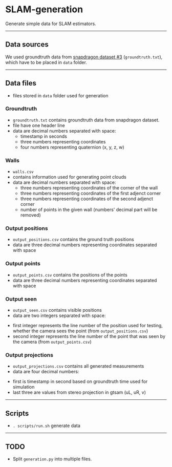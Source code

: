 # SLAM-generation
Generate simple data for SLAM estimators.

-------------------------------------------------------------------------------

## Data sources
We used groundtruth data from
[snapdragon dataset #3](https://fpv.ifi.uzh.ch/datasets/) (`groundtruth.txt`),
which have to be placed in `data` folder.

-------------------------------------------------------------------------------

## Data files
 - files stored in `data` folder used for generation

### Groundtruth
 - `groundtruth.txt` contains groundtruth data from snapdragon dataset.
 - file have one header line
 - data are decimal numbers separated with space:
   * timestamp in seconds
   * three numbers representing coordinates
   * four numbers representing quaternion (x, y, z, w)

### Walls
 - `walls.csv`
 - contains information used for generating point clouds
 - data are decimal numbers separated with space:
   * three numbers representing coordinates of the corner of the wall
   * three numbers representing coordinates of the first adjenct corner
   * three numbers representing coordinates of the second adjenct corner
   * number of points in the given wall (numbers' decimal part will be removed)

### Output positions
 - `output_positions.csv` contains the ground truth positions
 - data are three decimal numbers representing coordinates separated with space

### Output points
 - `output_points.csv` contains the positions of the points
 - data are three decimal numbers representing coordinates separated with space

### Output seen
 - `output_seen.csv` contains visible positions
 - data are two integers separated with space:
  * first integer represents the line number of the position used for testing,
    whether the camera sees the point (from `output_positions.csv`)
  * second integer represents the line number of the point that was seen by
    the camera (from `output_points.csv`)

### Output projections
 - `output_projections.csv` contains all generated measurements
 - data are four decimal numbers:
  * first is timestamp in second based on groundtruth time used for simulation
  * last three are values from stereo projection in gtsam (uL, uR, v)

-------------------------------------------------------------------------------

## Scripts
 - `. scripts/run.sh` generate data

-------------------------------------------------------------------------------

## TODO
 - Split `generation.py` into multiple files.
